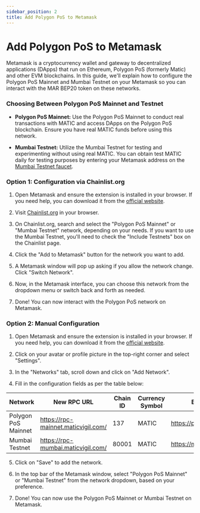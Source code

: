 ```yaml
---
sidebar_position: 2
title: Add Polygon PoS to Metamask
---
```


# Add Polygon PoS to Metamask

Metamask is a cryptocurrency wallet and gateway to decentralized applications (DApps) that run on Ethereum, Polygon PoS (formerly Matic) and other EVM blockchains. In this guide, we'll explain how to configure the Polygon PoS Mainnet and Mumbai Testnet on your Metamask so you can interact with the MAR BEP20 token on these networks.

### Choosing Between Polygon PoS Mainnet and Testnet

- **Polygon PoS Mainnet:** Use the Polygon PoS Mainnet to conduct real transactions with MATIC and access DApps on the Polygon PoS blockchain. Ensure you have real MATIC funds before using this network.

- **Mumbai Testnet:** Utilize the Mumbai Testnet for testing and experimenting without using real MATIC. You can obtain test MATIC daily for testing purposes by entering your Metamask address on the [Mumbai Testnet faucet](https://faucet.polygon.technology/).

### Option 1: Configuration via Chainlist.org

1. Open Metamask and ensure the extension is installed in your browser. If you need help, you can download it from the [official website](https://metamask.io/).

2. Visit [Chainlist.org](https://chainlist.org/) in your browser.

3. On Chainlist.org, search and select the "Polygon PoS Mainnet" or "Mumbai Testnet" network, depending on your needs. If you want to use the Mumbai Testnet, you'll need to check the "Include Testnets" box on the Chainlist page.

4. Click the "Add to Metamask" button for the network you want to add.

5. A Metamask window will pop up asking if you allow the network change. Click "Switch Network".

6. Now, in the Metamask interface, you can choose this network from the dropdown menu or switch back and forth as needed.

7. Done! You can now interact with the Polygon PoS network on Metamask.

### Option 2: Manual Configuration

1. Open Metamask and ensure the extension is installed in your browser. If you need help, you can download it from the [official website](https://metamask.io/).

2. Click on your avatar or profile picture in the top-right corner and select "Settings".

3. In the "Networks" tab, scroll down and click on "Add Network".

4. Fill in the configuration fields as per the table below:

| **Network**              | **New RPC URL**                                  | **Chain ID**        | **Currency Symbol**   | **Block Explorer URL**            |
|--------------------------|-------------------------------------------------|---------------------|-----------------------|------------------------------------|
| Polygon PoS Mainnet     | https://rpc-mainnet.maticvigil.com/             | 137                 | MATIC                 | https://polygonscan.com/   |
| Mumbai Testnet          | https://rpc-mumbai.maticvigil.com/              | 80001               | MATIC                 | https://mumbai.polygonscan.com/ |

5. Click on "Save" to add the network.

6. In the top bar of the Metamask window, select "Polygon PoS Mainnet" or "Mumbai Testnet" from the network dropdown, based on your preference.

7. Done! You can now use the Polygon PoS Mainnet or Mumbai Testnet on Metamask.
